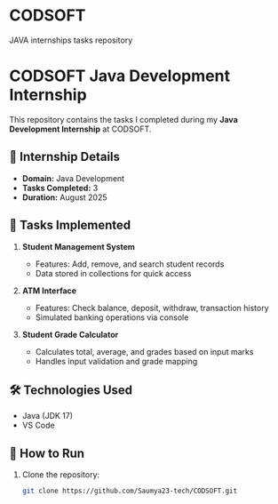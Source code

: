 # CODSOFT
JAVA internships tasks repository
# CODSOFT Java Development Internship

This repository contains the tasks I completed during my **Java Development Internship** at CODSOFT.

## 📌 Internship Details
- **Domain:** Java Development
- **Tasks Completed:** 3
- **Duration:** August 2025

## 📂 Tasks Implemented
1. **Student Management System**  
   - Features: Add, remove, and search student records  
   - Data stored in collections for quick access  

2. **ATM Interface**  
   - Features: Check balance, deposit, withdraw, transaction history  
   - Simulated banking operations via console  

3. **Student Grade Calculator**  
   - Calculates total, average, and grades based on input marks  
   - Handles input validation and grade mapping  

## 🛠️ Technologies Used
- Java (JDK 17)
-  VS Code

## 🚀 How to Run
1. Clone the repository:
   ```bash
   git clone https://github.com/Saumya23-tech/CODSOFT.git

